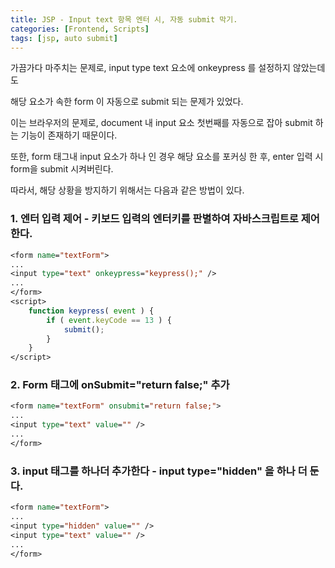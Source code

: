 ```yaml
---
title: JSP - Input text 항목 엔터 시, 자동 submit 막기.
categories: [Frontend, Scripts]
tags: [jsp, auto submit]
---
```



가끔가다 마주치는 문제로, input type text 요소에 onkeypress 를 설정하지 않았는데도

해당 요소가 속한 form 이 자동으로 submit 되는 문제가 있었다.

이는 브라우저의 문제로, document 내 input 요소 첫번째를 자동으로 잡아 submit 하는 기능이 존재하기 때문이다.

또한, form 태그내 input 요소가 하나 인 경우 해당 요소를 포커싱 한 후, enter 입력 시 form을 submit 시켜버린다.

따라서, 해당 상황을 방지하기 위해서는 다음과 같은 방법이 있다.

### 1. 엔터 입력 제어 - 키보드 입력의 엔터키를 판별하여 자바스크립트로 제어한다.

```jsp
<form name="textForm">
...
<input type="text" onkeypress="keypress();" />
...
</form>
<script>
	function keypress( event ) {
    	if ( event.keyCode == 13 ) {
        	submit();
        }
    }
</script>
```

### 2. Form 태그에 onSubmit="return false;" 추가

```jsp
<form name="textForm" onsubmit="return false;">
...
<input type="text" value="" />
...
</form>
```

### 3. input 태그를 하나더 추가한다 - input type="hidden" 을 하나 더 둔다.

```jsp
<form name="textForm">
...
<input type="hidden" value="" />
<input type="text" value="" />
...
</form>
```
